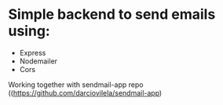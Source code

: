 # Simple backend to send emails using:
* Express
* Nodemailer
* Cors

Working together with sendmail-app repo ((https://github.com/darciovilela/sendmail-app)

